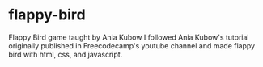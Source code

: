 # flappy-bird
Flappy Bird game taught by Ania Kubow
I followed Ania Kubow's tutorial originally published in Freecodecamp's youtube channel and made flappy bird with html, css, and javascript.
